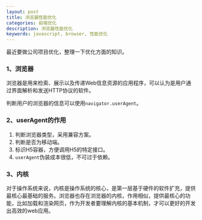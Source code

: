 ```yaml
---
layout: post
title: 浏览器性能优化
categories: 前端优化
description: 浏览器性能优化
keywords: javascript, browser, 性能优化
---
```


最近要做公司项目优化，整理一下优化方面的知识。

### 1、浏览器

浏览器是用来检索、展示以及传递Web信息资源的应用程序，可以认为是用户通过界面解析和发送HTTP协议的软件。

判断用户的浏览器的信息可以使用`navigator.userAgent`。


### 2、userAgent的作用

1. 判断浏览器类型，采用兼容方案。
2. 判断是否为移动端。
3. 标识H5容器，方便调用H5的特定接口。
4. `userAgent`伪装成本很低，不可过于依赖。

### 3、内核

对于操作系统来说，内核是操作系统的核心，是第一层基于硬件的软件扩充，提供最核心最基础的服务。浏览器也存在浏览器的内核，作用相似，提供最核心的功能，比如加载和渲染网页，作为开发者要理解内核的基本机制，才可以更好的开发出高效的web应用。






